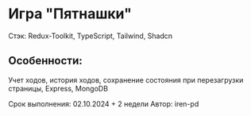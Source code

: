 # Игра "Пятнашки"

Стэк:
Redux-Toolkit, TypeScript, Tailwind, Shadcn

## Особенности:

Учет ходов, история ходов, сохранение состояния при перезагрузки страницы, Express, MongoDB

Срок выполнения: 02.10.2024 + 2 недели
Автор: iren-pd
